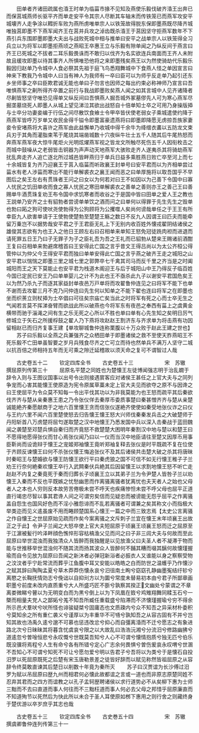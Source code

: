 <!-- { "loadSidebar": true } -->
　　田单者齐诸田疏属也涽王时单为临菑市掾不见知及燕使乐毅伐破齐涽王出奔已而保莒城燕师长驱平齐而单走安平令其宗人尽断其车轴末而传铁笼已而燕军攻安平城壊齐人走争涂以轊折车败为燕所虏唯单宗人以铁笼故得脱东保即墨燕既尽降齐城唯独莒即墨不下燕军闻齐王在莒并兵攻之淖齿既杀涽王于莒因坚守拒燕军数年不下燕引兵东围即墨即墨大夫出与战败死城中相与推单曰安平之战单宗人以铁笼得全习兵立以为将军以即墨拒燕顷之燕昭王卒惠王立与乐毅有隙单闻之乃纵反间于燕言曰齐王已死城之不拔者二耳乐毅畏诛而不敢归以伐齐为名实欲连兵南面而王齐人未附故且缓攻即墨以待其事齐人所惧唯恐他将之来即墨残矣燕王以为然使骑劫代乐毅乐毅因归赵单乃令城中人食必祭其先祖于庭飞鸟悉翔舞城中下食燕人怪之单因宣言曰神来下教我乃令城中人曰当有神人为我师有一卒曰臣可以为师乎反走单乃起引还东乡坐师事之卒曰臣欺君诚无能也单曰子勿言也因师之每出约束必称神师乃宣言曰吾唯惧燕军之劓所得齐卒置之前行与我战即墨败矣燕人闻之如其言城中人见齐诸降者尽劓皆怒坚守唯恐见得单又纵反间曰吾惧燕人掘吾城外冢墓僇先人可为寒心燕军尽掘垄墓烧死人即墨人从城上望见涕泣其欲出战怒自十倍单知士卒之可用乃身操版揷与士卒分功妻妾编于行伍之间尽散饮食飨士令甲卒皆伏使老弱女子乘城遣使约降于燕燕军皆呼万岁单又收民金得千镒令即墨富豪遗燕将曰即墨即降愿无虏掠吾族家妻妾令安堵燕将大喜许之燕军由此益懈单乃收城中得千余牛为绛缯衣畵以五防龙文束兵刃于其角而灌脂束苇于尾烧其端凿城数十穴夜纵牛壮士五千人随其后牛尾热怒而奔燕军燕军夜大惊牛尾炬火光明炫燿燕军视之皆龙文所触尽死伤五千人因衔枚击之而城中鼓噪从之老弱皆击铜器为声声动天地燕军大骇败走齐人遂夷杀其将骑劫燕军扰乱奔走齐人追亡逐北所过城邑皆畔燕归于单兵日益多乘胜燕日败亡卒至河上而七十余城皆复为齐乃迎襄王于莒入临菑而听政襄王封单号曰安平君而以为齐相单尝过菑水有老人渉菑而寒出不能行单解裘衣之襄王闻而恶之曰单厚施将以取吾国乎不早图后之矣王左右有贯珠者王问之曰女以为何若对曰王不如因以为己善下令国中曰寡人忧民之饥田单收而食之寡人忧民之寒田单解裘衣之善单之善则亦王之善己王曰善赐单牛酒贯珠复劝王布令国中求饥寒者而收谷之于是国中皆曰田单之爱人王之教也王説单乃安齐之士有貂勃者尝谤单单饮之酒而问之曰单何以得罪于先生先生之毁单也勃曰跖之狗可使吠尧使勃得为公狗顾将为公攫噬人矣尚何谤哉单任之于王王有所幸臣九人欲害单请于王使勃使楚勃至楚楚王觞之数日不反九人因谓王曰匹夫而能牵留万乗岂不以据势哉安平君之于王君臣无礼上下无别内收百姓外懐戎翟阴结诸侯之雄俊其志欲有为也王入之他日王顾左右曰召相单来单知王怒免冠徒跣肉袒而进退而请死罪五日王乃曰子无罪子为子之臣礼吾为吾之王礼而已貂勃从楚来王赐诸前酒酣王复曰召相单来勃避席稽首曰王安得此亡国之言乎昔文王得吕尚以为太公齐桓公得管仲以为仲父今王得安平君而独曰单单安得此亡国之言乎燕之破齐王走之城阳之山安平君以惴惴之即墨三里之城七里之郭弊卒七千禽其司马而反千里之齐当是之时阖城阳而王之天下莫能止也安平君为栈道木阁迎王与后于城阳山中王乃得反子临百姓今国已定民已安王乃曰单单婴儿之计不为此也王不亟杀此九子以谢安平君国危矣王以为然乃杀九子而逐其家益封单夜邑万戸单将而攻翟鲁仲连见之曰将军不能下也单不谢而去攻翟三月不克乃问仲连曰先生何以知单之不能下翟也连曰将军之在即墨也坐而织蒉立则杖揷为士卒倡曰可往矣宗庙亡矣当此之时将军有死之心而士卒无生之气闻若言莫不挥涕奋臂而欲战此所以破燕也今将军东有夜邑之奉西有菑上之虞黄金横带而驰于淄渑之间有生之乐无死之心所以不胜也单曰单有心先生知之矣明日厉气修城立于矢石之所援桴鼓之翟人乃下燕将攻赵赵王割济东与齐求单为将击燕有功因留相赵已而归齐复事王建【单攻聊城鲁仲连称栗腹以十万众败于赵此王建之世也】
　　苏子曰乐毅以全燕之兵兼强齐之众栖田单于即墨诸侯之救不至使天胙燕昭王不死乐毅不亡田单虽智要之岁月兵残食尽齐之亡可立而待也然单兵不满万人坚守二城以抗百倍之师相持五年而无可乘之隙迁延稽故以须天命之复可不谓智过人哉












　　古史卷五十二
　　钦定四库全书
　　古史卷五十三　　　　　　宋　苏辙　撰屈原列传第三十
　　屈原名平楚之同姓也为楚懐王左徒博闻强志明于治乱嫺于辞令入则与王图议国事以出号令出则接遇賔客应对诸侯王甚任之上官大夫与之同列争宠而心害其能懐王使原造为宪令原属草藁未定上官大夫见而欲夺之原不与因谗之曰王使屈平为令众莫不知每一令出平伐其功以为非我莫能为也王怒而疏平其后秦欲伐齐齐与楚从亲秦惠王患之乃令张仪佯去秦厚币委质事楚曰秦甚憎齐齐与楚从亲楚诚能絶齐秦愿献商于之地六百里懐王贪而信张仪遂絶齐使使如秦受地张仪诈之曰仪与王约六里不闻六百里楚使怒去归告懐王懐王怒大兴师伐秦秦发兵击之大破楚师于丹阳斩首八万虏楚将屈匄遂取楚之汉中地懐王乃悉发国中兵以深入击秦战于蓝田魏闻之袭楚至邓楚兵惧自秦归而齐竟怒不救楚楚大困明年秦割汉中地与楚以和楚王曰不愿得地愿得张仪而甘心焉张仪闻乃曰以一仪而当汉中地臣请往至楚又因厚币用事臣靳尚而设诡辩于懐王之宠姬郑袖懐王竟听郑袖复释去张仪是时平既疏不复在位使于齐顾反谏懐王曰何不杀张仪懐王悔追张仪不及其后诸侯共击楚大破之杀其将唐昧时秦昭王与楚婚欲与懐王防懐王欲行平曰秦虎狼之国不可信不如无行懐王稚子子兰劝王行奈何絶秦欢懐王卒行入武闗秦伏兵絶其后因留懐王以求割地懐王怒不听亡走赵赵不内复之秦竟死于秦而归葬长子顷襄王立以其弟子兰为令尹楚人皆咎子兰以劝懐王入秦而不反也平既嫉之忧愁幽思而作离骚离骚者犹离忧也夫天者人之始也父母者人之本也人穷则反本故劳苦倦极未尝不呼天也疾痛惨怛未尝不呼父母也屈平正道直行竭忠尽智以事其君谗人间之可谓穷矣信而见疑忠而被谤能无怨乎屈平之作离骚盖自怨生也国风好色而不淫小雅怨诽而不乱若离骚者可谓兼之矣其称文小而指极大举类迩而见义逺虽废不用而睠顾楚国系心懐王一篇之中而三致志焉【太史公言离骚之作自懐王之世屈原始见疏而作矣今案离骚之文斥刺子兰宜在懐王末年顷襄王出故正之于此】令尹子兰闻之大怒卒使上官大夫短屈原于顷襄王顷襄王怒而迁之屈原至于江濵被髪行吟泽畔顔色憔悴形容枯槁渔父见而问之曰子非三闾大夫与何故而至此屈原曰举世混浊而我独清众人皆醉而我独醒是以见放渔父曰夫圣人者不凝滞于物而能与世推移举世混浊何不随其流而扬其波众人皆醉何不餔其糟而啜其醨何故懐瑾握瑜而自令见放为屈原曰吾闻之新沐者必弹冠新浴者必振衣人又谁能以身之察察受物之汶汶者乎宁赴常流而葬乎江鱼腹中耳又安能以皓皓之白而防世之温蠖乎乃作懐沙之赋其辞曰陶陶孟夏兮草木莽莽伤懐永哀兮汨徂南土眴兮窈窈孔静幽墨寃结纡轸兮离愍之长鞠抚情効志兮俛诎以自抑刓方以为圜兮常度未替易初本由兮君子所鄙章画职墨兮前度未改内直质重兮大人所盛巧匠不斵兮孰察其揆正文幽处兮蒙谓之不章离娄微睇兮瞽以为无明变白而为黒兮倒上以为下凤凰在笯兮鸡雉翔舞同糅玉石兮一槩而相量夫党人之鄙妬兮羗不知吾所臧任重载盛兮陷滞而不济懐瑾握瑜兮穷不得余所示邑犬羣吠兮吠所怪也诽骏疑桀兮固庸态也文质疎内兮众不知吾之异采材朴委积兮莫知余之所有重仁袭义兮谨厚以为丰重华不可啎兮孰知吾之从容古固有不并兮岂知其故也汤禹久逺兮邈不可慕也惩违改忿兮抑心而自彊离涽而不迁兮愿志之有象进路北次兮日昧昧其将暮含忧虞哀兮限之以大故乱曰浩浩沅湘兮分流汨兮修路幽拂兮道逺忽兮曽唫恒悲兮永叹慨兮世既莫吾知兮人心不可谓兮懐情抱质兮独无匹兮伯乐既没骥将焉程兮人生有命兮各有所错兮定心广志余何畏惧兮曽伤爰哀永叹喟兮世溷不吾知心不可谓兮知死不可让兮愿勿爱兮明以告君子兮吾将以为类兮于是懐石自投汨罗以死屈原既死之后楚有宋玉唐勒景差之徒皆好辞而以赋见称然皆祖屈原之从容辞令终莫敢直谏其后楚日以削数十年竟为秦所灭
　　苏子曰汉贾谊为长沙傅过汨罗为赋以吊屈原曰歴九州而相君何必懐此故都谊之言或一道也而非原志原楚同姓不忍弃其君而之四方而谊教之以孔子孟轲歴聘诸侯以求行道势必不从矣柳下惠为士师三黜而不去曰直道而事人何往而不三黜枉道而事人何必去父母之邦惜乎屈原廉直而不知道殉节以死然后为快此所以未合于圣人耳使原如桞下惠用之则行舍之则藏终身于楚优游以卒岁庶乎其志也哉















　　古史卷五十三
　　钦定四库全书
　　古史巻五十四　　　　　　宋　苏辙　撰虞卿鲁仲连列传第三十一
